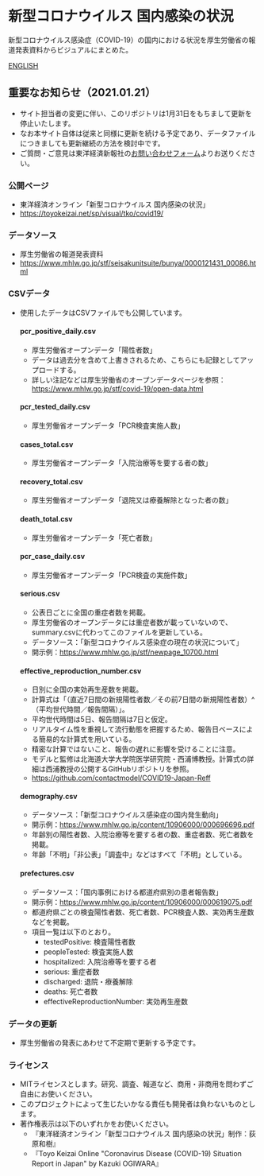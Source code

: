 # 新型コロナウイルス 国内感染の状況
新型コロナウイルス感染症（COVID-19）の国内における状況を厚生労働省の報道発表資料からビジュアルにまとめた。

[ENGLISH](https://github.com/kaz-ogiwara/covid19/blob/master/README.en.md)

## 重要なお知らせ（2021.01.21）
- サイト担当者の変更に伴い、このリポジトリは1月31日をもちまして更新を停止いたします。
- なお本サイト自体は従来と同様に更新を続ける予定であり、データファイルにつきましても更新継続の方法を検討中です。
- ご質問・ご意見は東洋経済新報社の[お問い合わせフォーム](https://s.toyokeizai.net/apply.html?id=CONTACTUS)よりお送りください。

### 公開ページ
- 東洋経済オンライン「新型コロナウイルス 国内感染の状況」
- https://toyokeizai.net/sp/visual/tko/covid19/

### データソース
- 厚生労働省の報道発表資料
- https://www.mhlw.go.jp/stf/seisakunitsuite/bunya/0000121431_00086.html

### CSVデータ
- 使用したデータはCSVファイルでも公開しています。

  #### pcr_positive_daily.csv
  - 厚生労働省オープンデータ「陽性者数」
  - データは過去分を含めて上書きされるため、こちらにも記録としてアップロードする。
  - 詳しい注記などは厚生労働省のオープンデータページを参照：https://www.mhlw.go.jp/stf/covid-19/open-data.html

  #### pcr_tested_daily.csv
  - 厚生労働省オープンデータ「PCR検査実施人数」
  
  #### cases_total.csv
  - 厚生労働省オープンデータ「入院治療等を要する者の数」
  
  #### recovery_total.csv
  - 厚生労働省オープンデータ「退院又は療養解除となった者の数」
  
  #### death_total.csv
  - 厚生労働省オープンデータ「死亡者数」
  
  #### pcr_case_daily.csv
  - 厚生労働省オープンデータ「PCR検査の実施件数」

  #### serious.csv
  - 公表日ごとに全国の重症者数を掲載。
  - 厚生労働省のオープンデータには重症者数が載っていないので、summary.csvに代わってこのファイルを更新している。
  - データソース：「新型コロナウイルス感染症の現在の状況について」
  - 開示例：https://www.mhlw.go.jp/stf/newpage_10700.html

  #### effective_reproduction_number.csv
  - 日別に全国の実効再生産数を掲載。
  - 計算式は「（直近7日間の新規陽性者数／その前7日間の新規陽性者数）^（平均世代時間／報告間隔）」。
  - 平均世代時間は5日、報告間隔は7日と仮定。
  - リアルタイム性を重視して流行動態を把握するため、報告日ベースによる簡易的な計算式を用いている。
  - 精密な計算ではないこと、報告の遅れに影響を受けることに注意。
  - モデルと監修は北海道大学大学院医学研究院・西浦博教授。計算式の詳細は西浦教授の公開するGitHubリポジトリを参照。
  - https://github.com/contactmodel/COVID19-Japan-Reff

  #### demography.csv
  - データソース：「新型コロナウイルス感染症の国内発生動向」
  - 開示例：https://www.mhlw.go.jp/content/10906000/000696696.pdf
  - 年齢別の陽性者数、入院治療等を要する者の数、重症者数、死亡者数を掲載。
  - 年齢「不明」「非公表」「調査中」などはすべて「不明」としている。

  #### prefectures.csv
  - データソース：「国内事例における都道府県別の患者報告数」
  - 開示例：https://www.mhlw.go.jp/content/10906000/000619075.pdf
  - 都道府県ごとの検査陽性者数、死亡者数、PCR検査人数、実効再生産数などを掲載。
  - 項目一覧は以下のとおり。
    - testedPositive: 検査陽性者数
    - peopleTested: 検査実施人数
    - hospitalized: 入院治療等を要する者
    - serious: 重症者数
    - discharged: 退院・療養解除
    - deaths: 死亡者数
    - effectiveReproductionNumber: 実効再生産数

### データの更新
- 厚生労働省の発表にあわせて不定期で更新する予定です。

### ライセンス
- MITライセンスとします。研究、調査、報道など、商用・非商用を問わずご自由にお使いください。
- このプロジェクトによって生じたいかなる責任も開発者は負わないものとします。
- 著作権表示は以下のいずれかをお使いください。
  - 『東洋経済オンライン「新型コロナウイルス 国内感染の状況」制作：荻原和樹』
  - 『Toyo Keizai Online "Coronavirus Disease (COVID-19) Situation Report in Japan" by Kazuki OGIWARA』
